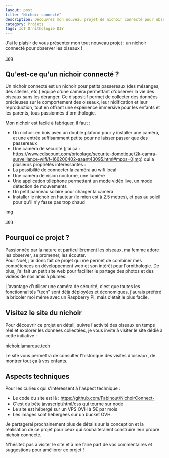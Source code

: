 ```yaml
---
layout: post
title: "Nichoir connecté"
description: Découvrez mon nouveau projet de nichoir connecté pour observer les mésanges
category: Projets
tags: IoT Ornithologie DIY
---
```


J'ai le plaisir de vous présenter mon tout nouveau projet : un nichoir connecté pour observer les oiseaux !

[img](../images/nichoir3.jpg)



## Qu'est-ce qu'un nichoir connecté ?

Un nichoir connecté est un nichoir pour petits passereaux (des mésanges, des sitelles, etc.) équipé d'une caméra permettant d'observer la vie des oiseaux sans les déranger. Ce dispositif permet de collecter des données précieuses sur le comportement des oiseaux, leur nidification et leur reproduction, tout en offrant une expérience immersive pour les enfants et les parents, tous passionnés d'ornithologie.

Mon nichoir est facile à fabriquer, il faut :
- Un nichoir en bois avec un double plafond pour y installer une caméra, et une entrée suffisamment petite pour ne laisser passer que des passereaux
- Une caméra de sécurité (j'ai ça : https://www.cdiscount.com/bricolage/securite-domotique/2k-camra-surveillance-wifi/f-166200402-aaant43095.html#mpos=0|mp) qui a plusieurs propriétés intéressantes :
- La possibilité de connecter la caméra au wifi local
- Une caméra de vision nocturne, une lumière
- Une application téléphone permettant un mode vidéo live, un mode détection de mouvements
- Un petit panneau solaire pour charger la caméra
- Installer le nichoir en hauteur (le mien est à 2.5 mètres), et pas au soleil pour qu'il n'y fasse pas trop chaud
  

[img](../images/nichoir1.jpg)

[img](../images/nichoir%202.jpg)

## Pourquoi ce projet ?

Passionnée par la nature et particulièrement les oiseaux, ma femme adore les observer, se promener, les écouter.  
Pour Noël, j'ai donc fait ce projet  qui me permet de combiner mes compétences en développement web et son intérêt pour l'ornithologie.
De plus, j'ai fait un petit site web pour faciliter le partage des photos et des vidéos de nos amis à plumes.

L'avantage d'utiliser une caméra de sécurité, c'est que toutes les fonctionnalités "tech" sont déjà déployées et économiques, j'aurais 
préféré la bricoler moi même avec un Raspberry Pi, mais c'était le plus facile.

## Visitez le site du nichoir

Pour découvrir ce projet en détail, suivre l'activité des oiseaux en temps réel et explorer les données collectées, je vous invite à visiter le site dédié à cette initiative :

[nichoir.lamarque.tech](https://nichoir.lamarque.tech)

Le site vous permettra de consulter l'historique des visites d'oiseaux, de montrer tout ça à vos enfants.

## Aspects techniques

Pour les curieux qui s'intéressent à l'aspect technique :
- Le code du site est là : https://github.com/Fabinout/NichoirConnect-
- C'est du bête javascript/html/css qui tourne sur node
- Le site est hébergé sur un VPS OVH à 5€ par mois
- Les images sont hébergées sur un bucket OVH.

Je partagerai prochainement plus de détails sur la conception et la réalisation de ce projet pour ceux qui souhaiteraient construire leur propre nichoir connecté.

N'hésitez pas à visiter le site et à me faire part de vos commentaires et suggestions pour améliorer ce projet !


